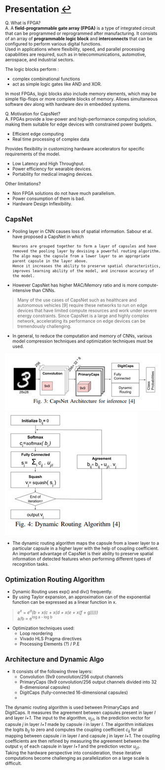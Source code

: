 # Presentation [↩](../Contents/BTP.md)

Q. What is FPGA?  
A. A **field-programmable gate array (FPGA)** is a type of integrated circuit that can be programmed or reprogrammed after manufacturing. It consists of an array of **programmable logic block** and **interconnects** that can be configured to perform various digital functions.  
Used in applications where flexibility, speed, and parallel processing capabilities are required, such as in telecommunications, automotive, aerospace, and industrial sectors.

The logic blocks perform :
- complex combinational functions
- act as simple logic gates like AND and XOR. 

In most FPGAs, logic blocks also include memory elements, which may be simple flip-flops or more complete blocks of memory. Allows simultaneous software dev along with hardware dev in embedded systems.

Q. Motivation for CapsNet?  
A. FPGAs provide a low-power and high-performance computing solution, making them suitable for edge devices with constrained power budgets.
- Efficient edge computing
- Real time processing of complex data
  
Provides flexibility in customizing hardware accelerators for specific requirements of the model.
- Low Latency and High Throughput.
- Power efficiency for wearable devices.
- Portability for medical imaging devices.

Other limitations?
- Non FPGA solutions do not have much parallelism.
- Power consumption of them is bad.
- Hardware Design Inflexibility.

## CapsNet
- Pooling layer in CNN causes loss of spatial information. Sabour et al. have proposed a CapsNet in which
  ```
  Neurons are grouped together to form a layer of capsules and have removed the pooling layer by devising a powerful routing algorithm. The algo maps the capsule from a lower layer to an appropriate parent capsule in the layer above.
  Hence it increases the ability to preserve spatial characteristics, improves learning ability of the model, and increase accuracy of the model.
  ```
- However CapsNet has higher MAC/Memory ratio and is more compute-intensive than CNNs.
> Many of the use cases of CapsNet such as healthcare and autonomous vehicles [9] require these networks to run on edge devices that have limited compute resources and work under severe energy constraints. Since CapsNet is a large and highly complex network, accelerating its performance on edge devices can be tremendously challenging.

- In general, to reduce the computation and memory of CNNs,
various model compression techniques and optimization techniques must be used.

![Alt text](image.png)
![Alt text](image-1.png)

- The dynamic routing algorithm maps the
capsule from a lower layer to a particular capsule in a higher
layer with the help of coupling coefficient. An important
advantage of CapsNet is their ability to preserve spatial
information of detected features when performing different
types of recognition tasks.

## Optimization Routing Algorithm
- Dynamic Routing uses exp() and div() frequently.
- By using Taylor expansion, an approximation can of the exponential function can be expressed as a linear function in x.

> *e<sup>x</sup>* = *e<sup>a</sup>(b + x(c + x(d + x(e + x(f + g)))))*  
> a/b = e<sup>log a - log b</sup>

- Optimization techniques used:
  - Loop reordering
  - Vivado HLS Pragma directives
  - Processing Elements (?) / P.E

## Architecture and Dynamic Algo
- It consists of the following three layers: 
  - Convolution (9x9 convolution/256 output channels
  - PrimaryCaps (9x9 convolution/256 output channels divided into 32 8-dimensional capsules)
  - DigitCaps (fully-connected 16-dimensional capsules)  
  - 
The dynamic routing algorithm is used between PrimaryCaps and DigitCaps. It measures the agreement between capsules present in layer *l* and layer *l+1*. The input to the algorithm, *u<sub>j/i</sub>*, is the prediction vector for capsule *j* in layer *l+1* made by capsule *i* in layer *l*. The algorithm initializes the logits *b<sub>ij</sub>* to zero and computes the coupling coefficient *c<sub>ij</sub>* for all mapping between capsule *i* in layer *l* and capsule *j* in layer *l+1*. The coupling coefficients are then refined by measuring the agreement between the output *v<sub>j</sub>* of each capsule in layer *l+1* and the prediction vector *u<sub>j/i</sub>*.  
Taking the hardware perspective into consideration, these iterative computations become challenging as parallelization on a large scale is difficult.